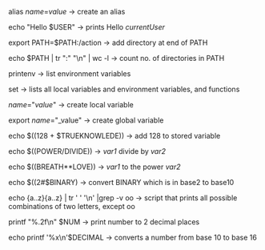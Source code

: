alias _name_=_value_ -> create an alias

echo "Hello $USER" -> prints Hello _currentUser_

export PATH=$PATH:/action -> add directory at end of PATH

echo $PATH | tr ":" "\n" | wc -l -> count no. of directories in PATH

printenv -> list environment variables

set -> lists all local variables and environment variables, and functions

_name_="_value_" -> create local variable

export _name_="_value" -> create global variable

echo $((128 + $TRUEKNOWLEDE)) -> add 128 to stored variable

echo $((POWER/DIVIDE)) -> _var1_ divide by _var2_

echo $((BREATH**LOVE)) -> _var1_ to the power _var2_

echo $((2#$BINARY) -> convert BINARY which is in base2 to base10

echo {a..z}{a..z} | tr ' ' '\n' |grep -v oo -> script that prints all possible combinations of two letters, except oo

printf "%.2f\n" $NUM -> print number to 2 decimal places

echo printf '%x\n'$DECIMAL -> converts a number from base 10 to base 16


